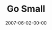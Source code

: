 ---
layout: message
category: message
series: "Go Home"
title: "Go Small"
date: 2007-06-02-00-00
message_id: 16
audio: "http://s3.amazonaws.com/crossroads-media/media/legacy/mp3/Go_Home_04_GO_Small_06-03-07_Wells.mp3"
audio-duration: "51:02"
flag: "N"
---